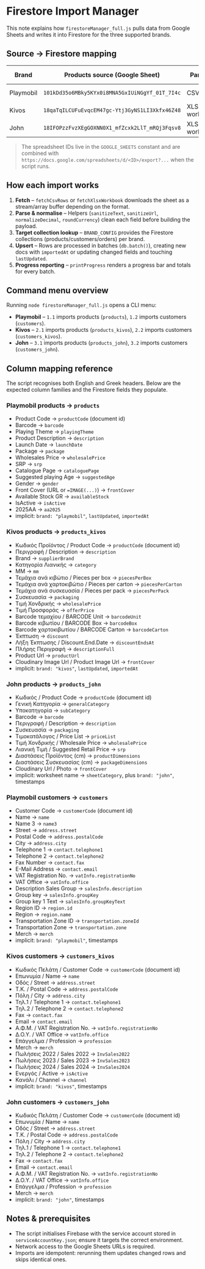 # Firestore Import Manager

This note explains how `firestoreManager_full.js` pulls data from Google Sheets and writes it into Firestore for the three supported brands.

## Source → Firestore mapping

| Brand     | Products source (Google Sheet) | Parsed as              | Firestore collection | Customers source (Google Sheet) | Parsed as              | Firestore collection |
|-----------|--------------------------------|------------------------|----------------------|----------------------------------|------------------------|----------------------|
| Playmobil | `101kDd35o6MBky5KYx0i8MNA5GxIUiNGgYf_01T_7I4c` | CSV (`gid=0`)          | `products`          | `15iBRyUE0izGRi7qY_VhZgbdH7tojL1hq3F0LI6oIjqQ` | CSV (`gid=0`)          | `customers`          |
| Kivos     | `18qaTqILCUFuEvqcEM47gc-Ytj3GyNS1LI3Xkfx46Z48` | XLSX (first worksheet) | `products_kivos`    | `1pCVVgFiutK92nZFYSCkQCQbedqaKgvQahnix6bHSRIU` | XLSX (first worksheet) | `customers_kivos`    |
| John      | `18IFOPzzFvzXEgGOXNN0X1_mfZcxk2LlT_mRQj3Fqsv8` | XLSX (all worksheets)  | `products_john`     | `16E6ErNMb_kTyCYQIzpjaODo3aye0VQq9u_MbyNsd38o` | XLSX (first worksheet) | `customers_john`     |

> The spreadsheet IDs live in the `GOOGLE_SHEETS` constant and are combined with `https://docs.google.com/spreadsheets/d/<ID>/export?...` when the script runs.

## How each import works

1. **Fetch** – `fetchCsvRows` or `fetchXlsxWorkbook` downloads the sheet as a stream/array buffer depending on the format.
2. **Parse & normalise** – Helpers (`sanitizeText`, `sanitizeUrl`, `normalizeDecimal`, `roundCurrency`) clean each field before building the payload.
3. **Target collection lookup** – `BRAND_CONFIG` provides the Firestore collections (products/customers/orders) per brand.
4. **Upsert** – Rows are processed in batches (`db.batch()`), creating new docs with `importedAt` or updating changed fields and touching `lastUpdated`.
5. **Progress reporting** – `printProgress` renders a progress bar and totals for every batch.

## Command menu overview

Running `node firestoreManager_full.js` opens a CLI menu:

- **Playmobil** – `1.1` imports products (`products`), `1.2` imports customers (`customers`).
- **Kivos** – `2.1` imports products (`products_kivos`), `2.2` imports customers (`customers_kivos`).
- **John** – `3.1` imports products (`products_john`), `3.2` imports customers (`customers_john`).

## Column mapping reference

The script recognises both English and Greek headers. Below are the expected column families and the Firestore fields they populate.

### Playmobil products → `products`

- Product Code → `productCode` (document id)
- Barcode → `barcode`
- Playing Theme → `playingTheme`
- Product Description → `description`
- Launch Date → `launchDate`
- Package → `package`
- Wholesales Price → `wholesalePrice`
- SRP → `srp`
- Catalogue Page → `cataloguePage`
- Suggested playing Age → `suggestedAge`
- Gender → `gender`
- Front Cover (URL or `=IMAGE(...)`) → `frontCover`
- Available Stock GR → `availableStock`
- IsActive → `isActive`
- 2025AA → `aa2025`
- implicit: `brand: "playmobil"`, `lastUpdated`, `importedAt`

### Kivos products → `products_kivos`

- Κωδικός Προϊόντος / Product Code → `productCode` (document id)
- Περιγραφή / Description → `description`
- Brand → `supplierBrand`
- Κατηγορία Λιανικής → `category`
- MM → `mm`
- Τεμάχια ανά κιβώτιο / Pieces per box → `piecesPerBox`
- Τεμάχια ανά χαρτοκιβώτιο / Pieces per carton → `piecesPerCarton`
- Τεμάχια ανά συσκευασία / Pieces per pack → `piecesPerPack`
- Συσκευασία → `packaging`
- Τιμή Χονδρικής → `wholesalePrice`
- Τιμή Προσφοράς → `offerPrice`
- Barcode τεμαχίου / BARCODE Unit → `barcodeUnit`
- Barcode κιβωτίου / BARCODE Box → `barcodeBox`
- Barcode χαρτοκιβωτίου / BARCODE Carton → `barcodeCarton`
- Έκπτωση → `discount`
- Λήξη Έκπτωσης / Discount.End.Date → `discountEndsAt`
- Πλήρης Περιγραφή → `descriptionFull`
- Product Url → `productUrl`
- Cloudinary Image Url / Product Image Url → `frontCover`
- implicit: `brand: "kivos"`, `lastUpdated`, `importedAt`

### John products → `products_john`

- Κωδικός / Product Code → `productCode` (document id)
- Γενική Κατηγορία → `generalCategory`
- Υποκατηγορία → `subCategory`
- Barcode → `barcode`
- Περιγραφή / Description → `description`
- Συσκευασία → `packaging`
- Τιμοκατάλογος / Price List → `priceList`
- Τιμή Χονδρικής / Wholesale Price → `wholesalePrice`
- Λιανική Τιμή / Suggested Retail Price → `srp`
- Διαστάσεις Προϊόντος (cm) → `productDimensions`
- Διαστάσεις Συσκευασίας (cm) → `packageDimensions`
- Cloudinary Url / Photo → `frontCover`
- implicit: worksheet name → `sheetCategory`, plus `brand: "john"`, timestamps

### Playmobil customers → `customers`

- Customer Code → `customerCode` (document id)
- Name → `name`
- Name 3 → `name3`
- Street → `address.street`
- Postal Code → `address.postalCode`
- City → `address.city`
- Telephone 1 → `contact.telephone1`
- Telephone 2 → `contact.telephone2`
- Fax Number → `contact.fax`
- E-Mail Address → `contact.email`
- VAT Registration No. → `vatInfo.registrationNo`
- VAT Office → `vatInfo.office`
- Description Sales Group → `salesInfo.description`
- Group key → `salesInfo.groupKey`
- Group key 1 Text → `salesInfo.groupKeyText`
- Region ID → `region.id`
- Region → `region.name`
- Transportation Zone ID → `transportation.zoneId`
- Transportation Zone → `transportation.zone`
- Merch → `merch`
- implicit: `brand: "playmobil"`, timestamps

### Kivos customers → `customers_kivos`

- Κωδικός Πελάτη / Customer Code → `customerCode` (document id)
- Επωνυμία / Name → `name`
- Οδός / Street → `address.street`
- Τ.Κ. / Postal Code → `address.postalCode`
- Πόλη / City → `address.city`
- Τηλ.1 / Telephone 1 → `contact.telephone1`
- Τηλ.2 / Telephone 2 → `contact.telephone2`
- Fax → `contact.fax`
- Email → `contact.email`
- Α.Φ.Μ. / VAT Registration No. → `vatInfo.registrationNo`
- Δ.Ο.Υ. / VAT Office → `vatInfo.office`
- Επάγγελμα / Profession → `profession`
- Merch → `merch`
- Πωλήσεις 2022 / Sales 2022 → `InvSales2022`
- Πωλήσεις 2023 / Sales 2023 → `InvSales2023`
- Πωλήσεις 2024 / Sales 2024 → `InvSales2024`
- Ενεργός / Active → `isActive`
- Κανάλι / Channel → `channel`
- implicit: `brand: "kivos"`, timestamps

### John customers → `customers_john`

- Κωδικός Πελάτη / Customer Code → `customerCode` (document id)
- Επωνυμία / Name → `name`
- Οδός / Street → `address.street`
- Τ.Κ. / Postal Code → `address.postalCode`
- Πόλη / City → `address.city`
- Τηλ.1 / Telephone 1 → `contact.telephone1`
- Τηλ.2 / Telephone 2 → `contact.telephone2`
- Fax → `contact.fax`
- Email → `contact.email`
- Α.Φ.Μ. / VAT Registration No. → `vatInfo.registrationNo`
- Δ.Ο.Υ. / VAT Office → `vatInfo.office`
- Επάγγελμα / Profession → `profession`
- Merch → `merch`
- implicit: `brand: "john"`, timestamps

## Notes & prerequisites

- The script initialises Firebase with the service account stored in `serviceAccountKey.json`; ensure it targets the correct environment.
- Network access to the Google Sheets URLs is required.
- Imports are idempotent: rerunning them updates changed rows and skips identical ones.
